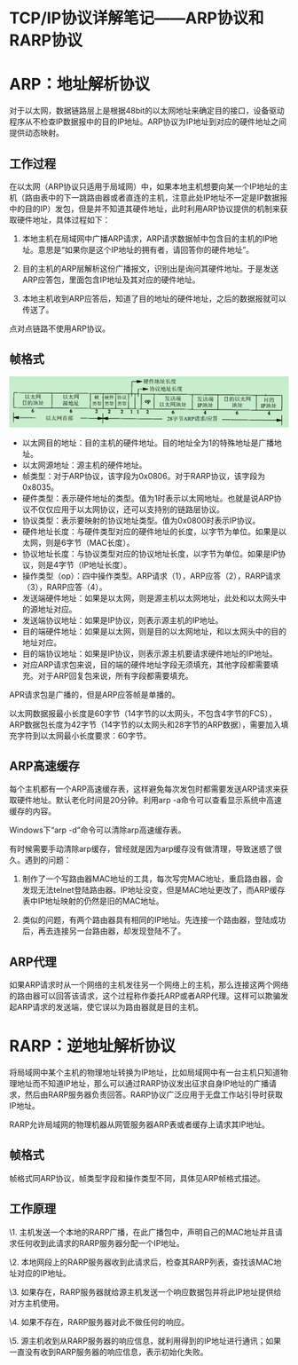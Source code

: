 # TCP/IP协议详解笔记——ARP协议和RARP协议



# ARP：地址解析协议

对于以太网，数据链路层上是根据48bit的以太网地址来确定目的接口，设备驱动程序从不检查IP数据报中的目的IP地址。ARP协议为IP地址到对应的硬件地址之间提供动态映射。

## 工作过程

在以太网（ARP协议只适用于局域网）中，如果本地主机想要向某一个IP地址的主机（路由表中的下一跳路由器或者直连的主机，注意此处IP地址不一定是IP数据报中的目的IP）发包，但是并不知道其硬件地址，此时利用ARP协议提供的机制来获取硬件地址，具体过程如下：

1) 本地主机在局域网中广播ARP请求，ARP请求数据帧中包含目的主机的IP地址。意思是“如果你是这个IP地址的拥有者，请回答你的硬件地址”。

2) 目的主机的ARP层解析这份广播报文，识别出是询问其硬件地址。于是发送ARP应答包，里面包含IP地址及其对应的硬件地址。

3) 本地主机收到ARP应答后，知道了目的地址的硬件地址，之后的数据报就可以传送了。

点对点链路不使用ARP协议。

## 帧格式

 ![o_ARP_RARP帧格式](Study/复习/02-BAT面试题汇总及详解(进大厂必看)/BAT面试题汇总及详解(进大厂必看)_子文档/TCP_IP协议详解笔记—ARP协议和RARP协议.assets/o_ARP_RARP帧格式.png)

- 以太网目的地址：目的主机的硬件地址。目的地址全为1的特殊地址是广播地址。
- 以太网源地址：源主机的硬件地址。
- 帧类型：对于ARP协议，该字段为0x0806。对于RARP协议，该字段为0x8035。
- 硬件类型：表示硬件地址的类型。值为1时表示以太网地址。也就是说ARP协议不仅仅应用于以太网协议，还可以支持别的链路层协议。
- 协议类型：表示要映射的协议地址类型。值为0x0800时表示IP协议。
- 硬件地址长度：与硬件类型对应的硬件地址的长度，以字节为单位。如果是以太网，则是6字节（MAC长度）。
- 协议地址长度：与协议类型对应的协议地址长度，以字节为单位。如果是IP协议，则是4字节（IP地址长度）。
- 操作类型（op）：四中操作类型。ARP请求（1），ARP应答（2），RARP请求（3），RARP应答（4）。
- 发送端硬件地址：如果是以太网，则是源主机以太网地址，此处和以太网头中的源地址对应。
- 发送端协议地址：如果是IP协议，则表示源主机的IP地址。
- 目的端硬件地址：如果是以太网，则是目的以太网地址，和以太网头中的目的地址对应。
- 目的端协议地址：如果是IP协议，则表示源主机要请求硬件地址的IP地址。
- 对应ARP请求包来说，目的端的硬件地址字段无须填充，其他字段都需要填充。对于ARP回复包来说，所有字段都需要填充。

APR请求包是广播的，但是ARP应答帧是单播的。

以太网数据报最小长度是60字节（14字节的以太网头，不包含4字节的FCS），ARP数据包长度为42字节（14字节的以太网头和28字节的ARP数据），需要加入填充字符到以太网最小长度要求：60字节。

## ARP高速缓存

每个主机都有一个ARP高速缓存表，这样避免每次发包时都需要发送ARP请求来获取硬件地址。默认老化时间是20分钟。利用arp -a命令可以查看显示系统中高速缓存的内容。

Windows下“arp -d”命令可以清除arp高速缓存表。

有时候需要手动清除arp缓存，曾经就是因为arp缓存没有做清理，导致迷惑了很久。遇到的问题：

1) 制作了一个写路由器MAC地址的工具，每次写完MAC地址，重启路由器，会发现无法telnet登陆路由器。IP地址没变，但是MAC地址更改了，而ARP缓存表中IP地址映射的仍然是旧的MAC地址。

2) 类似的问题，有两个路由器具有相同的IP地址。先连接一个路由器，登陆成功后，再去连接另一台路由器，却发现登陆不了。

## ARP代理

如果ARP请求时从一个网络的主机发往另一个网络上的主机，那么连接这两个网络的路由器可以回答该请求，这个过程称作委托ARP或者ARP代理。这样可以欺骗发起ARP请求的发送端，使它误以为路由器就是目的主机。

# RARP：逆地址解析协议

将局域网中某个主机的物理地址转换为IP地址，比如局域网中有一台主机只知道物理地址而不知道IP地址，那么可以通过RARP协议发出征求自身IP地址的广播请求，然后由RARP服务器负责回答。RARP协议广泛应用于无盘工作站引导时获取IP地址。

RARP允许局域网的物理机器从网管服务器ARP表或者缓存上请求其IP地址。

## 帧格式

帧格式同ARP协议，帧类型字段和操作类型不同，具体见ARP帧格式描述。

## 工作原理

\1. 主机发送一个本地的RARP广播，在此广播包中，声明自己的MAC地址并且请求任何收到此请求的RARP服务器分配一个IP地址。

\2. 本地网段上的RARP服务器收到此请求后，检查其RARP列表，查找该MAC地址对应的IP地址。

\3. 如果存在，RARP服务器就给源主机发送一个响应数据包并将此IP地址提供给对方主机使用。

\4. 如果不存在，RARP服务器对此不做任何的响应。

\5. 源主机收到从RARP服务器的响应信息，就利用得到的IP地址进行通讯；如果一直没有收到RARP服务器的响应信息，表示初始化失败。